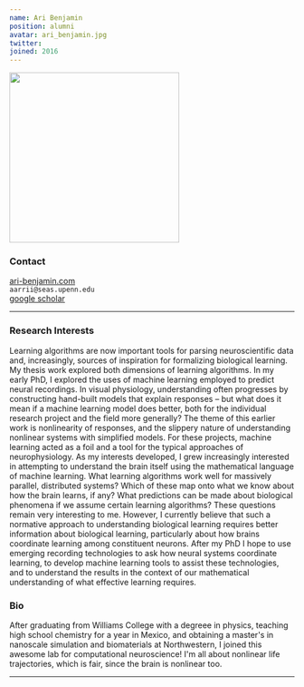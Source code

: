 ```yaml
---
name: Ari Benjamin
position: alumni
avatar: ari_benjamin.jpg
twitter:
joined: 2016
---
```


<img width="300" src="{{site.baseurl}}/images/people/{{page.avatar}}" data-action="zoom">

### Contact

[ari-benjamin.com](http://ari-benjamin.com)<br>
<i class="fa fa-envelope-o"></i>  `aarrii@seas.upenn.edu`<br>
<i class="fa fa-bar-chart"></i> [google scholar](https://scholar.google.com/citations?user=GW6D4ZIAAAAJ&hl=en) <br>

<hr>

### Research Interests

Learning algorithms are now important tools for parsing neuroscientific data and, increasingly, sources of inspiration for formalizing biological learning. My thesis work explored both dimensions of learning algorithms. In my early PhD, I explored the uses of machine learning employed to predict neural recordings. In visual physiology, understanding often progresses by constructing hand-built models that explain responses – but what does it mean if a machine learning model does better, both for the individual research project and the field more generally? The theme of this earlier work is nonlinearity of responses, and the slippery nature of understanding nonlinear systems with simplified models. For these projects, machine learning acted as a foil and a tool for the typical approaches of neurophysiology. As my interests developed, I grew increasingly interested in attempting to understand the brain itself using the mathematical language of machine learning. What learning algorithms work well for massively parallel, distributed systems? Which of these map onto what we know about how the brain learns,  if any? What predictions can be made about biological phenomena if we assume certain learning algorithms? These questions remain very interesting to me. However, I currently believe that such a normative approach to understanding biological learning requires better information about biological learning, particularly about how brains coordinate learning among constituent neurons. After my PhD I hope to use emerging recording technologies to ask how neural systems coordinate learning, to develop machine learning tools to assist these technologies, and to understand the results in the context of our mathematical understanding of what effective learning requires.

### Bio

After graduating from Williams College with a degreee in physics, teaching high school chemistry for a year in Mexico, and obtaining a master's in nanoscale simulation and biomaterials at Northwestern, I joined this awesome lab for computational neuroscience! I'm all about nonlinear life trajectories, which is fair, since the brain is nonlinear too. 

<hr>
